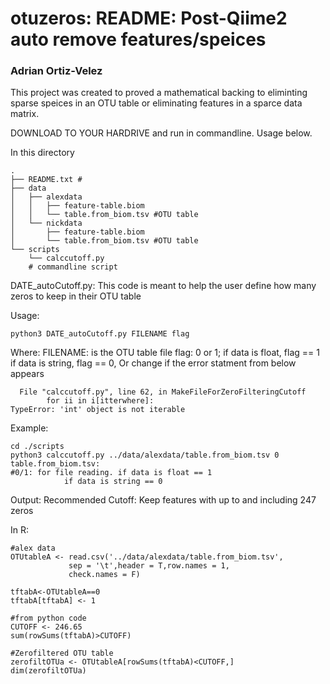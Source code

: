 # otuzeros: README: Post-Qiime2 auto remove features/speices
### Adrian Ortiz-Velez


This project was created to proved a mathematical backing to eliminting sparse speices 
in an OTU table or eliminating features in a sparce data matrix.

DOWNLOAD TO YOUR HARDRIVE and run in commandline. Usage below.

In this directory 
```
.
├── README.txt #
├── data
│   ├── alexdata
│   │   ├── feature-table.biom
│   │   └── table.from_biom.tsv #OTU table
│   └── nickdata
│       ├── feature-table.biom
│       └── table.from_biom.tsv #OTU table
└── scripts
    └── calccutoff.py   
	# commandline script
```


DATE_autoCutoff.py: This code is meant to help the user define how many zeros to keep 
		    in their OTU table 

Usage:

	python3 DATE_autoCutoff.py FILENAME flag

Where:
	FILENAME: is the OTU table file
	flag: 0 or 1; if data is float, flag == 1 
		      if data is string, flag == 0,
		      Or change if the error statment from below appears
	
	  File "calccutoff.py", line 62, in MakeFileForZeroFilteringCutoff
    		for ii in i[itterwhere]:
	TypeError: 'int' object is not iterable

Example:

	cd ./scripts
	python3 calccutoff.py ../data/alexdata/table.from_biom.tsv 0
 	table.from_biom.tsv:
	#0/1: for file reading. if data is float == 1
				if data is string == 0
Output:
	Recommended  Cutoff: Keep features with up to and including 247 zeros

In R:
	
	#alex data
	OTUtableA <- read.csv('../data/alexdata/table.from_biom.tsv',
			     sep = '\t',header = T,row.names = 1,
			     check.names = F)

	tftabA<-OTUtableA==0
	tftabA[tftabA] <- 1

	#from python code
	CUTOFF <- 246.65
	sum(rowSums(tftabA)>CUTOFF)

	#Zerofiltered OTU table
	zerofiltOTUa <- OTUtableA[rowSums(tftabA)<CUTOFF,]
	dim(zerofiltOTUa)
